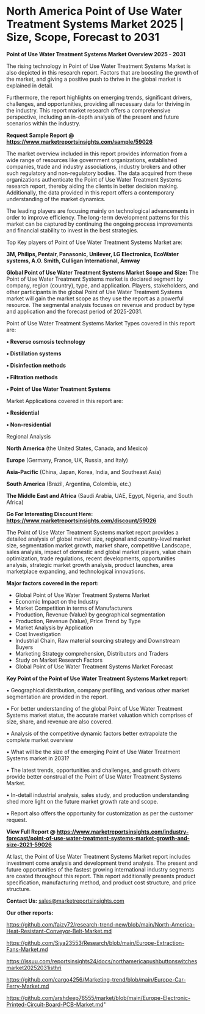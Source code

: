 # North America Point of Use Water Treatment Systems Market 2025 | Size, Scope, Forecast to 2031

<Strong> Point of Use Water Treatment Systems Market Overview 2025 - 2031</strong>

The rising technology in Point of Use Water Treatment Systems Market is also depicted in this research report. Factors that are boosting the growth of the market, and giving a positive push to thrive in the global market is explained in detail.

Furthermore, the report highlights on emerging trends, significant drivers, challenges, and opportunities, providing all necessary data for thriving in the industry. This report market research offers a comprehensive perspective, including an in-depth analysis of the present and future scenarios within the industry.

<strong>Request Sample Report @ <a href=https://www.marketreportsinsights.com/sample/59026>https://www.marketreportsinsights.com/sample/59026</a></strong>

The market overview included in this report provides information from a wide range of resources like government organizations, established companies, trade and industry associations, industry brokers and other such regulatory and non-regulatory bodies. The data acquired from these organizations authenticate the Point of Use Water Treatment Systems research report, thereby aiding the clients in better decision making. Additionally, the data provided in this report offers a contemporary understanding of the market dynamics.

The leading players are focusing mainly on technological advancements in order to improve efficiency. The long-term development patterns for this market can be captured by continuing the ongoing process improvements and financial stability to invest in the best strategies.

Top Key players of Point of Use Water Treatment Systems Market are:

<strong>3M, Philips, Pentair, Panasonic, Unilever, LG Electronics, EcoWater systems, A.O. Smith, Culligan International, Amway</strong>

<strong><b>Global Point of Use Water Treatment Systems Market Scope and Size:</b></strong>
The Point of Use Water Treatment Systems market is declared segment by company, region (country), type, and application. Players, stakeholders, and other participants in the global Point of Use Water Treatment Systems market will gain the market scope as they use the report as a powerful resource. The segmental analysis focuses on revenue and product by type and application and the forecast period of 2025-2031.

Point of Use Water Treatment Systems Market Types covered in this report are:

<strong>• Reverse osmosis technology

• Distillation systems

• Disinfection methods

• Filtration methods

• Point of Use Water Treatment Systems</strong>

Market Applications covered in this report are:

<strong>• Residential

• Non-residential</strong> 

Regional Analysis

<strong>North America</strong> (the United States, Canada, and Mexico)

<strong>Europe</strong> (Germany, France, UK, Russia, and Italy)

<strong>Asia-Pacific</strong> (China, Japan, Korea, India, and Southeast Asia)

<strong>South America</strong> (Brazil, Argentina, Colombia, etc.)

<strong>The Middle East and Africa</strong> (Saudi Arabia, UAE, Egypt, Nigeria, and South Africa)

<strong>Go For Interesting Discount Here: <a href=https://www.marketreportsinsights.com/discount/59026>https://www.marketreportsinsights.com/discount/59026</a></strong>

The Point of Use Water Treatment Systems market report provides a detailed analysis of global market size, regional and country-level market size, segmentation market growth, market share, competitive Landscape, sales analysis, impact of domestic and global market players, value chain optimization, trade regulations, recent developments, opportunities analysis, strategic market growth analysis, product launches, area marketplace expanding, and technological innovations.

<strong><b>Major factors covered in the report:</b></strong>
<ul>
  <li>Global Point of Use Water Treatment Systems Market </li>
  <li>Economic Impact on the Industry</li>
  <li>Market Competition in terms of Manufacturers</li>
  <li>Production, Revenue (Value) by geographical segmentation</li>
  <li>Production, Revenue (Value), Price Trend by Type</li>
  <li>Market Analysis by Application</li>
  <li>Cost Investigation</li>
  <li>Industrial Chain, Raw material sourcing strategy and Downstream Buyers</li>
  <li>Marketing Strategy comprehension, Distributors and Traders</li>
  <li>Study on Market Research Factors</li>
  <li>Global Point of Use Water Treatment Systems Market Forecast</li>
</ul>

<strong><b>Key Point of the Point of Use Water Treatment Systems Market report:</b></strong>

• Geographical distribution, company profiling, and various other market segmentation are provided in the report.

• For better understanding of the global Point of Use Water Treatment Systems market status, the accurate market valuation which comprises of size, share, and revenue are also covered.

• Analysis of the competitive dynamic factors better extrapolate the complete market overview

• What will be the size of the emerging Point of Use Water Treatment Systems market in 2031?

• The latest trends, opportunities and challenges, and growth drivers provide better construal of the Point of Use Water Treatment Systems Market.

• In-detail industrial analysis, sales study, and production understanding shed more light on the future market growth rate and scope.

• Report also offers the opportunity for customization as per the customer request.

<strong><b>View Full Report @ <a href=https://www.marketreportsinsights.com/industry-forecast/point-of-use-water-treatment-systems-market-growth-and-size-2021-59026>https://www.marketreportsinsights.com/industry-forecast/point-of-use-water-treatment-systems-market-growth-and-size-2021-59026</a></b></strong>


At last, the Point of Use Water Treatment Systems Market report includes investment come analysis and development trend analysis. The present and future opportunities of the fastest growing international industry segments are coated throughout this report. This report additionally presents product specification, manufacturing method, and product cost structure, and price structure.

<strong>Contact Us:</strong>
sales@marketreportsinsights.com

<strong>Our other reports:</strong>

<a href=https://github.com/faizy72/research-trend-new/blob/main/North-America-Heat-Resistant-Conveyor-Belt-Market.md>https://github.com/faizy72/research-trend-new/blob/main/North-America-Heat-Resistant-Conveyor-Belt-Market.md</a>

<a href=https://github.com/Siya23553/Research/blob/main/Europe-Extraction-Fans-Market.md>https://github.com/Siya23553/Research/blob/main/Europe-Extraction-Fans-Market.md</a>

<a href=https://issuu.com/reportsinsights24/docs/northamericapushbuttonswitchesmarket20252031isthri>https://issuu.com/reportsinsights24/docs/northamericapushbuttonswitchesmarket20252031isthri</a>

<a href=https://github.com/cargo4256/Marketing-trend/blob/main/Europe-Car-Ferry-Market.md>https://github.com/cargo4256/Marketing-trend/blob/main/Europe-Car-Ferry-Market.md</a>

<a href=https://github.com/arshdeep76555/market/blob/main/Europe-Electronic-Printed-Circuit-Board-PCB-Market.md>https://github.com/arshdeep76555/market/blob/main/Europe-Electronic-Printed-Circuit-Board-PCB-Market.md</a>"
